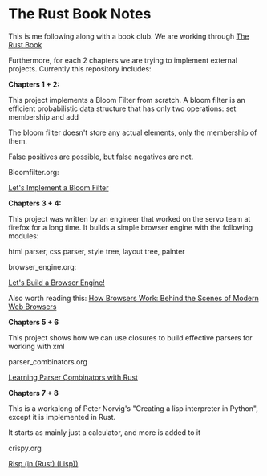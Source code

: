 # The Rust Book Notes

This is me following along with a book club. 
We are working through [The Rust Book](https://doc.rust-lang.org/stable/book/title-page.html)

Furthermore, for each 2 chapters we are trying to implement external projects.
Currently this repository includes:

**Chapters 1 + 2:**

This project implements a Bloom Filter from scratch. A bloom filter is an efficient probabilistic data structure that has only two operations:
set membership and add

The bloom filter doesn't store any actual elements, only the membership of them.

False positives are possible, but false negatives are not. 

Bloomfilter.org: 

[Let's Implement a Bloom Filter](https://onatm.dev/2020/08/10/let-s-implement-a-bloom-filter/)

**Chapters 3 + 4:**

This project was written by an engineer that worked on the servo team at firefox for a long time.
It builds a simple browser engine with the following modules:

html parser, css parser, style tree, layout tree, painter

browser_engine.org:

[Let's Build a Browser Engine!](https://limpet.net/mbrubeck/2014/08/08/toy-layout-engine-1.html)

Also worth reading this: [How Browsers Work: Behind the Scenes of Modern Web Browsers](https://www.html5rocks.com/en/tutorials/internals/howbrowserswork/)

**Chapters 5 + 6**

This project shows how we can use closures to build effective parsers for working with xml

parser_combinators.org

[Learning Parser Combinators with Rust](https://bodil.lol/parser-combinators/)

**Chapters 7 + 8**

This is a workalong of Peter Norvig's "Creating a lisp interpreter in Python", except it is implemented in Rust.

It starts as mainly just a calculator, and more is added to it

crispy.org

[Risp (in (Rust) (Lisp))](https://stopa.io/post/222)
